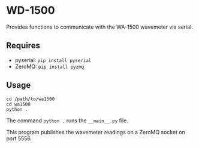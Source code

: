 # WD-1500

Provides functions to communicate with the WA-1500 wavemeter via serial.

## Requires
- pyserial: `pip install pyserial`
- ZeroMQ: `pip install pyzmq`
 

## Usage
```
cd /path/to/wa1500
cd wa1500
python .
```

The command `python .` runs the `__main__.py` file.

This program publishes the wavemeter readings on a ZeroMQ socket on port 5556.

